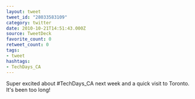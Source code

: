 ```yaml
---
layout: tweet
tweet_id: "28033583109"
category: twitter
date: 2010-10-21T14:51:43.000Z
source: TweetDeck
favorite_count: 0
retweet_count: 0
tags:
- tweet
hashtags:
- TechDays_CA
---
```


Super excited about #TechDays_CA next week and a quick visit to Toronto. It's been too long!
